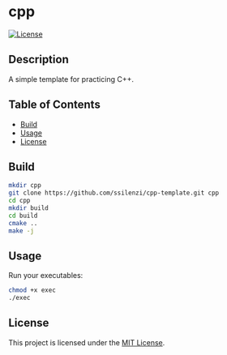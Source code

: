 # cpp

[![License](https://img.shields.io/badge/license-MIT-blue.svg)](https://opensource.org/licenses/MIT)

## Description

A simple template for practicing C++.

## Table of Contents

- [Build](#build)
- [Usage](#usage)
- [License](#license)

## Build

```bash
mkdir cpp
git clone https://github.com/ssilenzi/cpp-template.git cpp
cd cpp
mkdir build
cd build
cmake ..
make -j
```

## Usage

Run your executables:

```bash
chmod +x exec
./exec
```

## License

This project is licensed under the [MIT License](https://opensource.org/licenses/MIT).
